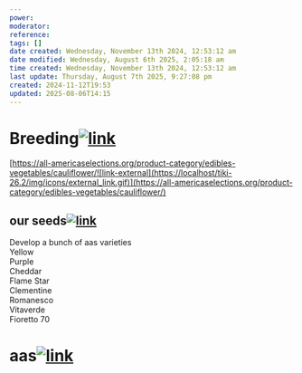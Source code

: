 ```yaml
---
power: 
moderator: 
reference: 
tags: []
date created: Wednesday, November 13th 2024, 12:53:12 am
date modified: Wednesday, August 6th 2025, 2:05:18 am
time created: Wednesday, November 13th 2024, 12:53:12 am
last update: Thursday, August 7th 2025, 9:27:08 pm
created: 2024-11-12T19:53
updated: 2025-08-06T14:15
---
```

# Breeding[![link](https://localhost/tiki-26.2/img/icons/link.png)](https://localhost/tiki-26.2/tiki-index.php?page=cauliflower#Breeding)

[https://all-americaselections.org/product-category/edibles-vegetables/cauliflower/![link-external](https://localhost/tiki-26.2/img/icons/external_link.gif)](https://all-americaselections.org/product-category/edibles-vegetables/cauliflower/)

## our seeds[![link](https://localhost/tiki-26.2/img/icons/link.png)](https://localhost/tiki-26.2/tiki-index.php?page=cauliflower#our_seeds)

Develop a bunch of aas varieties  
Yellow  
Purple  
Cheddar  
Flame Star  
Clementine  
Romanesco  
Vitaverde  
Fioretto 70

# aas[![link](https://localhost/tiki-26.2/img/icons/link.png)](https://localhost/tiki-26.2/tiki-index.php?page=cauliflower#aas)